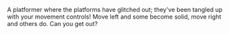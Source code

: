 A platformer where the platforms have glitched out; they've been tangled up with your movement controls! Move left and some become solid, move right and others do. Can you get out?
